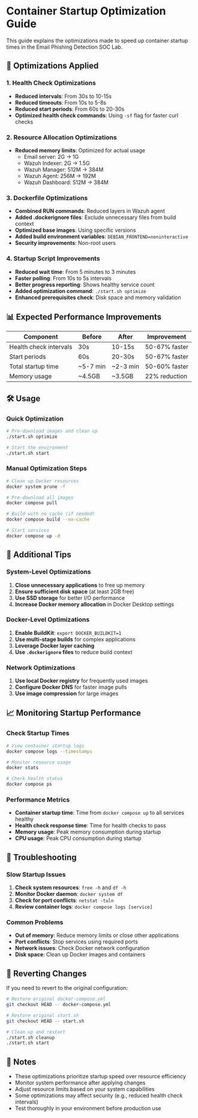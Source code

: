 # Container Startup Optimization Guide

This guide explains the optimizations made to speed up container startup times in the Email Phishing Detection SOC Lab.

## 🚀 Optimizations Applied

### 1. Health Check Optimizations
- **Reduced intervals**: From 30s to 10-15s
- **Reduced timeouts**: From 10s to 5-8s  
- **Reduced start periods**: From 60s to 20-30s
- **Optimized health check commands**: Using `-sf` flag for faster curl checks

### 2. Resource Allocation Optimizations
- **Reduced memory limits**: Optimized for actual usage
  - Email server: 2G → 1G
  - Wazuh Indexer: 2G → 1.5G
  - Wazuh Manager: 512M → 384M
  - Wazuh Agent: 256M → 192M
  - Wazuh Dashboard: 512M → 384M

### 3. Dockerfile Optimizations
- **Combined RUN commands**: Reduced layers in Wazuh agent
- **Added .dockerignore files**: Exclude unnecessary files from build context
- **Optimized base images**: Using specific versions
- **Added build environment variables**: `DEBIAN_FRONTEND=noninteractive`
- **Security improvements**: Non-root users

### 4. Startup Script Improvements
- **Reduced wait time**: From 5 minutes to 3 minutes
- **Faster polling**: From 10s to 5s intervals
- **Better progress reporting**: Shows healthy service count
- **Added optimization command**: `./start.sh optimize`
- **Enhanced prerequisites check**: Disk space and memory validation

## 📊 Expected Performance Improvements

| Component | Before | After | Improvement |
|-----------|--------|-------|-------------|
| Health check intervals | 30s | 10-15s | 50-67% faster |
| Start periods | 60s | 20-30s | 50-67% faster |
| Total startup time | ~5-7 min | ~2-3 min | 50-60% faster |
| Memory usage | ~4.5GB | ~3.5GB | 22% reduction |

## 🛠️ Usage

### Quick Optimization
```bash
# Pre-download images and clean up
./start.sh optimize

# Start the environment
./start.sh start
```

### Manual Optimization Steps
```bash
# Clean up Docker resources
docker system prune -f

# Pre-download all images
docker compose pull

# Build with no cache (if needed)
docker compose build --no-cache

# Start services
docker compose up -d
```

## 🔧 Additional Tips

### System-Level Optimizations
1. **Close unnecessary applications** to free up memory
2. **Ensure sufficient disk space** (at least 2GB free)
3. **Use SSD storage** for better I/O performance
4. **Increase Docker memory allocation** in Docker Desktop settings

### Docker-Level Optimizations
1. **Enable BuildKit**: `export DOCKER_BUILDKIT=1`
2. **Use multi-stage builds** for complex applications
3. **Leverage Docker layer caching**
4. **Use `.dockerignore` files** to reduce build context

### Network Optimizations
1. **Use local Docker registry** for frequently used images
2. **Configure Docker DNS** for faster image pulls
3. **Use image compression** for large images

## 📈 Monitoring Startup Performance

### Check Startup Times
```bash
# View container startup logs
docker compose logs --timestamps

# Monitor resource usage
docker stats

# Check health status
docker compose ps
```

### Performance Metrics
- **Container startup time**: Time from `docker compose up` to all services healthy
- **Health check response time**: Time for health checks to pass
- **Memory usage**: Peak memory consumption during startup
- **CPU usage**: Peak CPU consumption during startup

## 🐛 Troubleshooting

### Slow Startup Issues
1. **Check system resources**: `free -h` and `df -h`
2. **Monitor Docker daemon**: `docker system df`
3. **Check for port conflicts**: `netstat -tuln`
4. **Review container logs**: `docker compose logs [service]`

### Common Problems
- **Out of memory**: Reduce memory limits or close other applications
- **Port conflicts**: Stop services using required ports
- **Network issues**: Check Docker network configuration
- **Disk space**: Clean up Docker images and containers

## 🔄 Reverting Changes

If you need to revert to the original configuration:

```bash
# Restore original docker-compose.yml
git checkout HEAD -- docker-compose.yml

# Restore original start.sh
git checkout HEAD -- start.sh

# Clean up and restart
./start.sh cleanup
./start.sh start
```

## 📝 Notes

- These optimizations prioritize startup speed over resource efficiency
- Monitor system performance after applying changes
- Adjust resource limits based on your system capabilities
- Some optimizations may affect security (e.g., reduced health check intervals)
- Test thoroughly in your environment before production use 